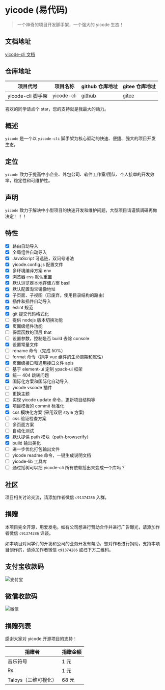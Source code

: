 # yicode (易代码)

> 一个神奇的项目开发脚手架，一个强大的 yicode 生态！

## 文档地址

[yicode-cli 文档](https://yicode.site)

## 仓库地址

| 项目代号          | 项目名称   | github 仓库地址                                  | gitee 仓库地址                                      |
| ----------------- | ---------- | ------------------------------------------------ | --------------------------------------------------- |
| yicode-cli 脚手架 | yicode-cli | [github](https://github.com/chenbimo/yicode-cli) | [gitee](https://gitee.com/banshiweichen/yicode-cli) |

喜欢的同学请点个 star，您的支持就是我最大的动力。

## 概述

`yicode` 是一个以 `yicode-cli` 脚手架为核心驱动的快速、便捷、强大的项目开发生态。

## 定位

`yicode` 致力于提高中小企业、外包公司、软件工作室/团队、个人接单的开发效率，稳定性和可维护性。

## 声明

`yicode` 致力于解决中小型项目的快速开发和维护问题，大型项目请谨慎调研再做决定！！！

## 特性

-   [x] 路由自动导入
-   [x] 全局组件自动导入
-   [x] JavaScript 可选链，双问号语法
-   [x] yicode.config.js 配置文件
-   [x] 多环境编译方案 env
-   [x] 浏览器 css 默认重置
-   [x] 默认浏览器本地存储方案 basil
-   [x] 默认配置淘宝镜像地址
-   [x] 子页面、子视图（已废弃，使用目录结构的路由）
-   [x] 插件和插件自动导入
-   [x] eslint 规范
-   [x] git 提交代码格式化
-   [ ] 提供 nodejs 版本切换功能
-   [x] 页面级组件功能
-   [ ] 保留函数的顶层 that
-   [ ] 设置参数，控制是否 build 去除 console
-   [x] 设置常量文件
-   [ ] rename 命令（完成 50%）
-   [ ] format 命令（排序 vue 组件的生命周期和属性）
-   [x] 页面级接口和通用接口文件 apis
-   [ ] 基于 element-ui 定制 ypack-ui 框架
-   [x] 统一 404 跳转问题
-   [x] 国际化方案和国际化自动导入
-   [ ] yicode vscode 插件
-   [ ] 更换主题
-   [ ] 实现 yicode update 命令，更新项目结构等
-   [x] 项目模板的 commit 标准化
-   [x] css 模块化方案 (采用双层 style 方案)
-   [ ] css 验证检查方案
-   [ ] 多页面方案
-   [ ] 自动化测试
-   [x] 默认提供 path 模块（path-browserify）
-   [x] build 输出美化
-   [ ] 进一步优化打包输出文件
-   [ ] yicode readme 命令，一键生成说明文档
-   [ ] yicode-lib 工具库
-   [ ] 通过摇树可以把 yicode-cli 所有依赖摇出来变成一个库吗？

## 社区

项目相关讨论交流，请添加作者微信 `c91374286` 入群。

## 捐赠

本项目完全开源，用爱发电。如有公司想进行赞助合作并进行广告曝光，请添加作者微信 `c91374286` 详谈。

如本项目对同学们的开发和公司的业务开发有帮助，想对作者进行捐助，支持本项目创作的，请添加作者微信 `c91374286` 或扫下方二维码。

## 支付宝收款码

![支付宝](https://chensuiyi-com-1251319172.cos.ap-guangzhou.myqcloud.com/alipay2.png)

## 微信收款码

![微信](https://chensuiyi-com-1251319172.cos.ap-guangzhou.myqcloud.com/wechat2.png)

## 捐赠列表

感谢大家对 yicode 开源项目的支持！

| 捐赠者               | 捐赠金额 |
| -------------------- | -------- |
| 音乐符号             | 1 元     |
| Rs                   | 1 元     |
| Taloys（三维可视化） | 68 元    |
